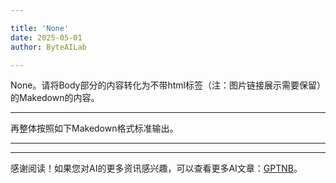 ```yaml
---

title: 'None'
date: 2025-05-01
author: ByteAILab

---
```


None。请将Body部分的内容转化为不带html标签（注：图片链接展示需要保留）的Makedown的内容。

---
再整体按照如下Makedown格式标准输出。

---
---
感谢阅读！如果您对AI的更多资讯感兴趣，可以查看更多AI文章：[GPTNB](https://gptnb.com)。